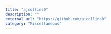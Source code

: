 ```yaml
---
title: "ajcollins0"
description: ""
external_url: "https://github.com/ajcollins0"
category: "Miscellaneous"
---
```

